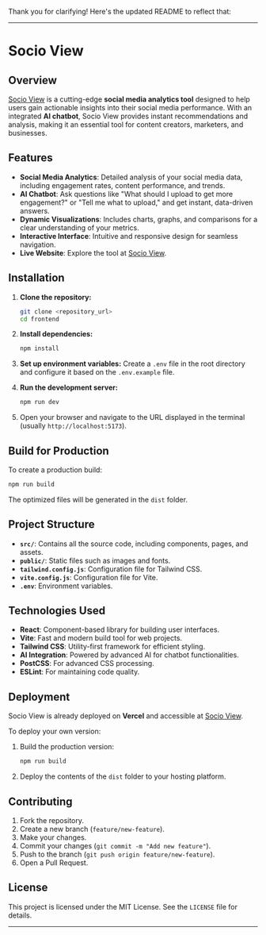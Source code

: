 

Thank you for clarifying! Here's the updated README to reflect that:

---

# Socio View

## Overview

[Socio View](https://socio-view.vercel.app) is a cutting-edge **social media analytics tool** designed to help users gain actionable insights into their social media performance. With an integrated **AI chatbot**, Socio View provides instant recommendations and analysis, making it an essential tool for content creators, marketers, and businesses.

## Features

- **Social Media Analytics**: Detailed analysis of your social media data, including engagement rates, content performance, and trends.
- **AI Chatbot**: Ask questions like "What should I upload to get more engagement?" or "Tell me what to upload," and get instant, data-driven answers.
- **Dynamic Visualizations**: Includes charts, graphs, and comparisons for a clear understanding of your metrics.
- **Interactive Interface**: Intuitive and responsive design for seamless navigation.
- **Live Website**: Explore the tool at [Socio View](https://socio-view.vercel.app).

## Installation

1. **Clone the repository:**
   ```bash
   git clone <repository_url>
   cd frontend
   ```

2. **Install dependencies:**
   ```bash
   npm install
   ```

3. **Set up environment variables:**
   Create a `.env` file in the root directory and configure it based on the `.env.example` file.

4. **Run the development server:**
   ```bash
   npm run dev
   ```

5. Open your browser and navigate to the URL displayed in the terminal (usually `http://localhost:5173`).

## Build for Production

To create a production build:

```bash
npm run build
```

The optimized files will be generated in the `dist` folder.

## Project Structure

- **`src/`**: Contains all the source code, including components, pages, and assets.
- **`public/`**: Static files such as images and fonts.
- **`tailwind.config.js`**: Configuration file for Tailwind CSS.
- **`vite.config.js`**: Configuration file for Vite.
- **`.env`**: Environment variables.

## Technologies Used

- **React**: Component-based library for building user interfaces.
- **Vite**: Fast and modern build tool for web projects.
- **Tailwind CSS**: Utility-first framework for efficient styling.
- **AI Integration**: Powered by advanced AI for chatbot functionalities.
- **PostCSS**: For advanced CSS processing.
- **ESLint**: For maintaining code quality.

## Deployment

Socio View is already deployed on **Vercel** and accessible at [Socio View](https://socio-view.vercel.app). 

To deploy your own version:

1. Build the production version:
   ```bash
   npm run build
   ```

2. Deploy the contents of the `dist` folder to your hosting platform.

## Contributing

1. Fork the repository.
2. Create a new branch (`feature/new-feature`).
3. Make your changes.
4. Commit your changes (`git commit -m "Add new feature"`).
5. Push to the branch (`git push origin feature/new-feature`).
6. Open a Pull Request.

## License

This project is licensed under the MIT License. See the `LICENSE` file for details.

---
